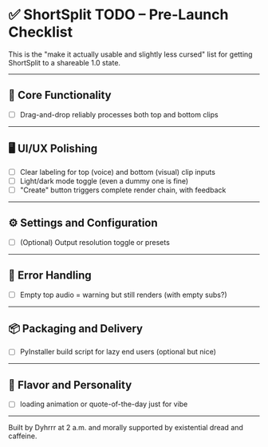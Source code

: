 # ✅ ShortSplit TODO – Pre-Launch Checklist

This is the "make it actually usable and slightly less cursed" list for getting ShortSplit to a shareable 1.0 state.

---

## 🧠 Core Functionality

- [ ] Drag-and-drop reliably processes both top and bottom clips

---

## 🖥️ UI/UX Polishing

- [ ] Clear labeling for top (voice) and bottom (visual) clip inputs
- [ ] Light/dark mode toggle (even a dummy one is fine)
- [ ] "Create" button triggers complete render chain, with feedback

---

## ⚙️ Settings and Configuration

- [ ] (Optional) Output resolution toggle or presets

---

## 🚨 Error Handling

- [ ] Empty top audio = warning but still renders (with empty subs?)

---

## 📦 Packaging and Delivery

- [ ] PyInstaller build script for lazy end users (optional but nice)

---

## 🎨 Flavor and Personality
- [ ] loading animation or quote-of-the-day just for vibe

---

Built by Dyhrrr at 2 a.m. and morally supported by existential dread and caffeine.

